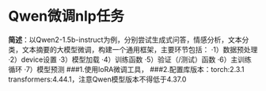# Qwen微调nlp任务
**简述**：以Qwen2-1.5b-instruct为例，分别尝试生成式问答，情感分析，文本分类，文本摘要的大模型微调，构建一个通用框架，主要环节包括：
·1）数据预处理 
·2）device设置
·3）模型加载
·4）训练函数
·5）验证（/测试）函数 
·6）主训练循环
·7）模型预测
###1.使用loRA微调工具，
###2.配置库版本：torch:2.3.1  transformers:4.44.1，注意Qwen模型版本不得低于4.37.0
